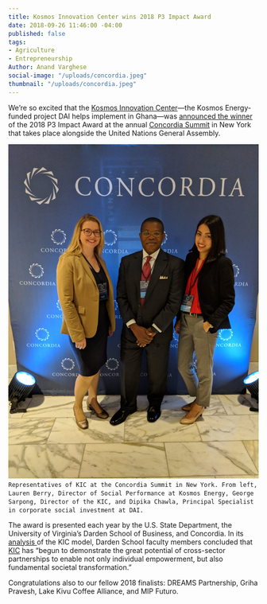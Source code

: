 ```yaml
---
title: Kosmos Innovation Center wins 2018 P3 Impact Award
date: 2018-09-26 11:46:00 -04:00
published: false
tags:
- Agriculture
- Entrepreneurship
Author: Anand Varghese
social-image: "/uploads/concordia.jpeg"
thumbnail: "/uploads/concordia.jpeg"
---
```


We’re so excited that the [Kosmos Innovation Center](https://www.dai.com/our-work/projects/ghana-kosmos-innovation-center-kic)—the Kosmos Energy-funded project DAI helps implement in Ghana—was [announced the winner](https://www.state.gov/r/pa/prs/ps/2018/09/286218.htm) of the 2018 P3 Impact Award at the annual [Concordia Summit](https://www.concordia.net/annualsummit/2018annualsummit/) in New York that takes place alongside the United Nations General Assembly.

![concordia.jpeg](/uploads/concordia.jpeg)`Representatives of KIC at the Concordia Summit in New York. From left, Lauren Berry, Director of Social Performance at Kosmos Energy, George Sarpong, Director of the KIC, and Dipika Chawla, Principal Specialist in corporate social investment at DAI.`

The award is presented each year by the U.S. State Department, the University of Virginia’s Darden School of Business, and Concordia. In its [analysis ](https://ideas.darden.virginia.edu/2018/09/kosmos-innovation-center-a-p3-partnership/) of the KIC model, Darden School faculty members concluded that [KIC](https://dai-global-digital.com/catalyzing-ghanas-growing-agritech-ecosystem.html) has “begun to demonstrate the great potential of cross-sector partnerships to enable not only individual empowerment, but also fundamental societal transformation.” 

Congratulations also to our fellow 2018 finalists: DREAMS Partnership, Griha Pravesh, Lake Kivu Coffee Alliance, and MIP Futuro.
